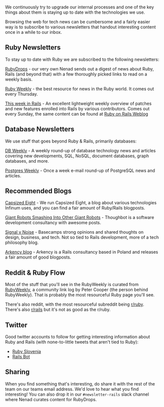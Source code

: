 We continuously try to upgrade our internal processes and one of the key things about them is staying up to date with the technologies we use.

Browsing the web for tech news can be cumbersome and a fairly easier way is to subscribe to various newsletters that handout interesting content once in a while to our inbox.

## Ruby Newsletters

To stay up to date with Ruby we are subscribed to the following newsletters:

[RubyDrops](https://rubydrops.ongoodbits.com/) - our very own Nenad sends out a digest of news about Ruby, Rails (and beyond that) with a few thoroughly picked links to read on a weekly basis.

[Ruby Weekly](http://rubyweekly.com/) - the best resource for news in the Ruby world. It comes out every Thursday.

[This week in Rails](https://rails-weekly.ongoodbits.com/) - An excellent lightweight weekly overview of patches and new features enrolled into Rails by various contributors. Comes out every Sunday, the same content can be found at [Ruby on Rails Weblog](http://weblog.rubyonrails.org/)

## Database Newsletters

We use stuff that goes beyond Ruby & Rails, primarily databases:

[DB Weekly](http://dbweekly.com/) - A weekly round-up of database technology news and articles covering new developments, SQL, NoSQL, document databases, graph databases, and more.

[Postgres Weekly](http://postgresweekly.com/) - Once a week e-mail round-up of PostgreSQL news and articles.

## Recommended Blogs

[Capsized Eight](https://infinum.co/the-capsized-eight/tags/ruby) - We run Capsized Eight, a blog about various technologies Infinum uses, and you can find a fair amount of Ruby/Rails blogposts.

[Giant Robots Smashing Into Other Giant Robots](https://robots.thoughtbot.com/) - Thoughbot is a software development consultancy with awesome posts.

[Signal v Noise](https://m.signalvnoise.com/) - Basecamps strong opinions and shared thoughts on design, business, and tech. Not so tied to Rails development, more of a tech philosophy blog.

[Arkency blog](http://blog.arkency.com/) - Arkency is a Rails consultancy based in Poland and releases a fair amount of good blogposts.

## Reddit & Ruby Flow

Most of the stuff that you'll see in the RubyWeekly is curated from [RubyWeekly](http://www.rubyflow.com/), a community link log by Peter Cooper (the person behind RubyWeekly). That is probably the most resourceful Ruby page you'll see.

There's also reddit, with the most resourceful subreddit being [r/ruby](http://reddit.com/r/ruby). There's also [r/rails](http://reddit.com/r/rails) but it's not as good as the r/ruby.


## Twitter

Good twitter accounts to follow for getting interesting information about Ruby and Rails (with none-to-little tweets that aren't tied to Ruby):

* [Ruby Slovenia](https://twitter.com/RubySlovenia)
* [Rails Bot](https://twitter.com/rails_bot)

## Sharing

When you find something that's interesting, do share it with the rest of the team on our teams email address. We'd love to hear what you find interesting! You can also drop it in our `#newsletter-rails` slack channel where Nenad curates content for RubyDrops.
